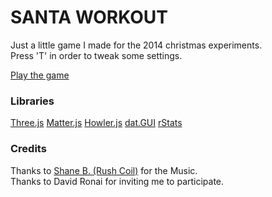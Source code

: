  SANTA WORKOUT
========

Just a little game I made for the 2014 christmas experiments.  
Press 'T' in order to tweak some settings.

[Play the game](http://christmasexperiments.com/experiments/5)

### Libraries

[Three.js](http://threejs.org/)
[Matter.js](http://brm.io/matter-js/)
[Howler.js](http://howlerjs.com/)
[dat.GUI](http://workshop.chromeexperiments.com/examples/gui/#1--Basic-Usage)
[rStats](http://spite.github.io/rstats/)

### Credits

Thanks to [Shane B. (Rush Coil)](http://rushcoil.bandcamp.com/) for the Music.  
Thanks to David Ronai for inviting me to participate.

